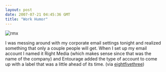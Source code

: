```yaml
---
layout: post
date: 2007-07-21 04:45:36 GMT
title: "Work Humor"
---
```

<img src="http://www.eightfivethree.com/wp-content/uploads/2007/07/right-media-exchange.png" alt="rmx" title="" />

I was messing around with my corporate email settings tonight and realized something that only a couple people will get. When I set up my email account I named it Right Media (which makes sense since that was the name of the company) and Entourage added the type of account to come up with a label that was a little ahead of its time.
 (via <a href="http://www.eightfivethree.com/2007/07/20/work-humor/">eightfivethree</a>)